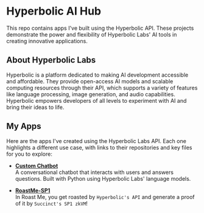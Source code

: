 # Hyperbolic AI Hub
This repo contains apps I've built using the Hyperbolic API. These projects demonstrate the power and flexibility of Hyperbolic Labs' AI tools in creating innovative applications.

## About Hyperbolic Labs
Hyperbolic is a platform dedicated to making AI development accessible and affordable. They provide open-access AI models and scalable computing resources through their API, which supports a variety of features like language processing, image generation, and audio capabilities. Hyperbolic empowers developers of all levels to experiment with AI and bring their ideas to life.

## My Apps
Here are the apps I've created using the Hyperbolic Labs API. Each one highlights a different use case, with links to their repositories and key files for you to explore:

- **[Custom Chatbot](https://github.com/0xmoei/chatbot-app)**  
  A conversational chatbot that interacts with users and answers questions. Built with Python using Hyperbolic Labs' language models.  
 
- **[RoastMe-SP1](https://github.com/0xmoei/RoastMe-SP1)**  
  In Roast Me, you get roasted by `Hyperbolic's API` and generate a proof of it by `Succinct's SP1 zkVM`!

